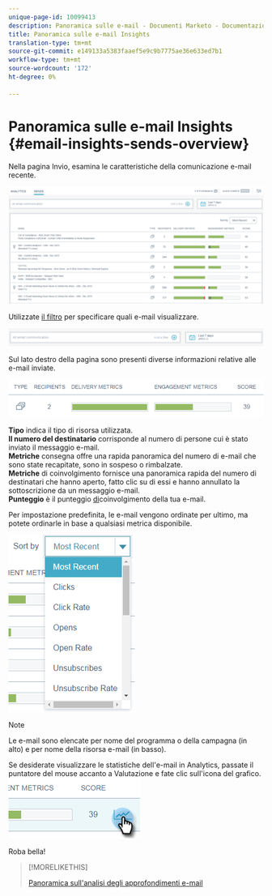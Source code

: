 ```yaml
---
unique-page-id: 10099413
description: Panoramica sulle e-mail - Documenti Marketo - Documentazione prodotto
title: Panoramica sulle e-mail Insights
translation-type: tm+mt
source-git-commit: e149133a5383faaef5e9c9b7775ae36e633ed7b1
workflow-type: tm+mt
source-wordcount: '172'
ht-degree: 0%

---
```



# Panoramica sulle e-mail Insights {#email-insights-sends-overview}

Nella pagina Invio, esamina le caratteristiche della comunicazione e-mail recente.

![](assets/one.png)

Utilizzate [il filtro](filtering-in-email-insights.md) per specificare quali e-mail visualizzare.

![](assets/filtering.png)

Sul lato destro della pagina sono presenti diverse informazioni relative alle e-mail inviate.

![](assets/two-1.png)

**Tipo** indica il tipo di risorsa utilizzata.\
**Il numero del destinatario** corrisponde al numero di persone cui è stato inviato il messaggio e-mail.\
**Metriche** consegna offre una rapida panoramica del numero di e-mail che sono state recapitate, sono in sospeso o rimbalzate.\
**Metriche** di coinvolgimento fornisce una panoramica rapida del numero di destinatari che hanno aperto, fatto clic su di essi e hanno annullato la sottoscrizione da un messaggio e-mail.\
**Punteggio** è il punteggio [di](../../../product-docs/email-marketing/drip-nurturing/reports-and-notifications/understanding-the-engagement-score.md)coinvolgimento della tua e-mail.

Per impostazione predefinita, le e-mail vengono ordinate per ultimo, ma potete ordinarle in base a qualsiasi metrica disponibile.

![](assets/three-1.png)

>[!NOTE]
>
>Le e-mail sono elencate per nome del programma o della campagna (in alto) e per nome della risorsa e-mail (in basso).

Se desiderate visualizzare le statistiche dell&#39;e-mail in Analytics, passate il puntatore del mouse accanto a Valutazione e fate clic sull&#39;icona del grafico.   ![](assets/five.png)

Roba bella!

>[!MORELIKETHIS]
>
>[Panoramica sull&#39;analisi degli approfondimenti e-mail](email-insights-analytics-overview.md)

